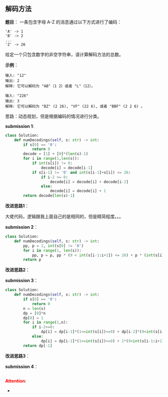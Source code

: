 ## 解码方法
**题目**：
一条包含字母 A-Z 的消息通过以下方式进行了编码：
```
'A' -> 1
'B' -> 2
...
'Z' -> 26
```
给定一个只包含数字的非空字符串，请计算解码方法的总数。

**示例**：
```
输入: "12"
输出: 2
解释: 它可以解码为 "AB"（1 2）或者 "L"（12）。
```
```
输入: "226"
输出: 3
解释: 它可以解码为 "BZ" (2 26), "VF" (22 6), 或者 "BBF" (2 2 6) 。
```

思路：动态规划，但是根据编码的情况进行分类。

**submission 1**:
```python
class Solution:
    def numDecodings(self, s: str) -> int:
        if s[0] == '0':
            return 0
        decode = [1] + [0]*(len(s)-1)
        for i in range(1,len(s)):
            if int(s[i]) != 0:
                decode[i] = decode[i-1]
            if s[i-1] != '0' and int(s[i-1]+s[i]) <= 26:
                if i-2 >= 0:
                    decode[i] = decode[i] + decode[i-2]
                else:
                    decode[i] = decode[i] + 1
        return decode[len(s)-1]
```


**改进思路1**：

大佬代码，逻辑跟我上面自己的是相同的，但是精简程度。。。

**submission 2**：
```python
class Solution:
    def numDecodings(self, s: str) -> int:
        pp, p = 1, int(s[0] != '0')
        for i in range(1, len(s)):
            pp, p = p, pp * (9 < int(s[i-1:i+1]) <= 26) + p * (int(s[i]) > 0)
        return p
```


**改进思路2**：

**submission 3**：
```python
class Solution:
    def numDecodings(self, s: str) -> int:
        if s[0] == '0':
            return 0
        n = len(s)
        dp = [0]*n
        dp[0] = 1
        for i in range(1,n):
            if i-2>=0:
                dp[i] = dp[i-1]*(1<=int(s[i])<=9) + dp[i-2]*(9<int(s[i-1:i+1])<=26)
            else:
                dp[i] = dp[i-1]*(1<=int(s[i])<=9) + 1*(9<int(s[i-1:i+1])<=26)
        return dp[-1]
```


**改进思路3**：

**submission 4**：
```python

```


<font color="#FF0000">**Attention**</font>:

- 
